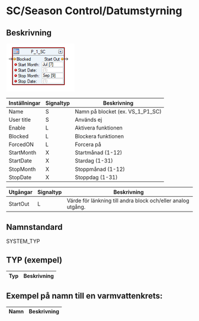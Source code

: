 # SC/Season Control/Datumstyrning

## Beskrivning

![Alt text](img/SeasonControlSI.PNG?raw=true "Bild")

| Inställningar | Signaltyp | Beskrivning |
| --- | --- | --- |
| Name | S | Namn på blocket (ex. VS_1_P1_SC) |
| User title | S | Används ej |
| Enable | L |Aktivera funktionen |
| Blocked | L | Blockera funktionen |
| ForcedON | L | Forcera på |
| StartMonth | X | Startmånad (1-12) |
| StartDate | X | Stardag (1-31) |
| StopMonth | X | Stoppmånad (1-12) |
| StopDate | X | Stoppdag (1-31) |

| Utgångar | Signaltyp | Beskrivning |
| --- | --- | --- |
| StartOut | L | Värde för länkning till andra block och/eller analog utgång. |

## Namnstandard

SYSTEM_TYP

## TYP (exempel)

| Typ | Beskrivning |
| --- | --- |

## Exempel på namn till en varmvattenkrets:

| Namn | Beskrivning |
| --- | --- |



